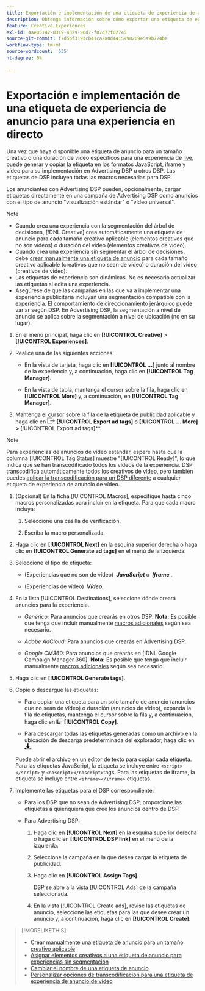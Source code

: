 ```yaml
---
title: Exportación e implementación de una etiqueta de experiencia de anuncio para una experiencia en directo
description: Obtenga información sobre cómo exportar una etiqueta de experiencia de anuncio y, opcionalmente, cargarla en una campaña de Advertising DSP.
feature: Creative Experiences
exl-id: 4ae05142-8319-4329-96d7-f87d77f02745
source-git-commit: f7d5bf3193cb41ca2a0d4415998209e5a9b724ba
workflow-type: tm+mt
source-wordcount: '635'
ht-degree: 0%

---
```


# Exportación e implementación de una etiqueta de experiencia de anuncio para una experiencia en directo

Una vez que haya disponible una etiqueta de anuncio para un tamaño creativo o una duración de vídeo específicos para una experiencia de [live](experience-about.md#experience-statuses), puede generar y copiar la etiqueta en los formatos JavaScript, iframe y vídeo para su implementación en Advertising DSP u otros DSP. Las etiquetas de DSP incluyen todas las macros necesarias para DSP.

Los anunciantes con Advertising DSP pueden, opcionalmente, cargar etiquetas directamente en una campaña de Advertising DSP como anuncios con el tipo de anuncio &quot;visualización estándar&quot; o &quot;vídeo universal&quot;.

>[!NOTE]
>
>* Cuando crea una experiencia con la segmentación del árbol de decisiones, [!DNL Creative] crea automáticamente una etiqueta de anuncio para cada tamaño creativo aplicable (elementos creativos que no son vídeos) o duración del vídeo (elementos creativos de vídeo).
>* Cuando crea una experiencia sin segmentar el árbol de decisiones, debe [crear manualmente una etiqueta de anuncio](experience-tag-create-manually.md) para cada tamaño creativo aplicable (creativos que no sean de vídeo) o duración del vídeo (creativos de vídeo).
>* Las etiquetas de experiencia son dinámicas. No es necesario actualizar las etiquetas si edita una experiencia.
>* Asegúrese de que las campañas en las que va a implementar una experiencia publicitaria incluyan una segmentación compatible con la experiencia. El comportamiento de direccionamiento jerárquico puede variar según DSP. En Advertising DSP, la segmentación a nivel de anuncio se aplica sobre la segmentación a nivel de ubicación (no en su lugar).

1. En el menú principal, haga clic en **[!UICONTROL Creative]** > **[!UICONTROL Experiences]**.

1. Realice una de las siguientes acciones:<!-- I see multiselect, but it's not actually working for me as of 2/3 so I don't know how exporting multiple tags works.-->

   * En la vista de tarjeta, haga clic en **[!UICONTROL ...]** junto al nombre de la experiencia y, a continuación, haga clic en **[!UICONTROL Tag Manager]**.

   * En la vista de tabla, mantenga el cursor sobre la fila, haga clic en **[!UICONTROL More]** y, a continuación, en **[!UICONTROL Tag Manager]**.

1. Mantenga el cursor sobre la fila de la etiqueta de publicidad aplicable y haga clic en ![Exportar etiquetas de publicidad](/help/creative/assets/export.png "Exportar etiquetas de publicidad") **[!UICONTROL Export ad tags]** o **[!UICONTROL ... More] > &#x200B;** [!UICONTROL Export ad tags]**.

>[!NOTE]
>
>Para experiencias de anuncios de vídeo estándar, espere hasta que la columna [!UICONTROL Tag Status] muestre &quot;[!UICONTROL Ready]&quot;, lo que indica que se han transcodificado todos los vídeos de la experiencia. DSP transcodifica automáticamente todos los creativos de vídeo, pero también puedes [aplicar la transcodificación para un DSP diferente](experience-tag-video-transcoding.md) a cualquier etiqueta de experiencia de anuncio de vídeo.

<!-- Tag Manager has only a list view, but no card view, as of 2/2. -->

1. (Opcional) En la ficha [!UICONTROL Macros], especifique hasta cinco macros personalizadas para incluir en la etiqueta. Para que cada macro incluya:

   1. Seleccione una casilla de verificación.<!-- Explain more -->

   1. Escriba la macro personalizada.<!-- Explain more -->

1. Haga clic en **[!UICONTROL Next]** en la esquina superior derecha o haga clic en **[!UICONTROL Generate ad tags]** en el menú de la izquierda.

1. Seleccione el tipo de etiqueta:

   * (Experiencias que no son de vídeo) **&#x200B; *JavaScript* &#x200B;** o **&#x200B; *Iframe* &#x200B;**.

   * (Experiencias de vídeo) **&#x200B; *Vídeo* &#x200B;**.

1. En la lista [!UICONTROL Destinations], seleccione dónde creará anuncios para la experiencia.

   * *Genérico:* Para anuncios que crearás en otros DSP. **Nota:** Es posible que tenga que incluir manualmente [macros adicionales](/help/creative/creative-macros.md) según sea necesario.

   * *Adobe AdCloud:* Para anuncios que crearás en Advertising DSP.

   * *Google CM360:* Para anuncios que crearás en [!DNL Google Campaign Manager 360]. **Nota:** Es posible que tenga que incluir manualmente [macros adicionales](/help/creative/creative-macros.md) según sea necesario.

1. Haga clic en **[!UICONTROL Generate tags]**.

1. Copie o descargue las etiquetas:

   * Para copiar una etiqueta para un solo tamaño de anuncio (anuncios que no sean de vídeo) o duración (anuncios de vídeo), expanda la fila de etiquetas, mantenga el cursor sobre la fila y, a continuación, haga clic en ![Copiar](/help/creative/assets/copy.png "Copiar") **[!UICONTROL Copy]**.<!-- why diff than "Copy to clipboard icon used to copy macros for creatives? -->

   * Para descargar todas las etiquetas generadas como un archivo en la ubicación de descarga predeterminada del explorador, haga clic en ![Descargar etiquetas](/help/creative/assets/download.png "Descargar etiquetas").

   Puede abrir el archivo en un editor de texto para copiar cada etiqueta. Para las etiquetas JavaScript, la etiqueta se incluye entre `<script></script>` y `<noscript></noscript>`tags. Para las etiquetas de iframe, la etiqueta se incluye entre `<iframe></iframe>` etiquetas.

1. Implemente las etiquetas para el DSP correspondiente:

   * Para los DSP que no sean de Advertising DSP, proporcione las etiquetas a quienquiera que cree los anuncios dentro de DSP.

   * Para Advertising DSP:

      1. Haga clic en **[!UICONTROL Next]** en la esquina superior derecha o haga clic en **[!UICONTROL DSP link]** en el menú de la izquierda.

      1. Seleccione la campaña en la que desea cargar la etiqueta de publicidad.

      1. Haga clic en **[!UICONTROL Assign Tags]**.

         DSP se abre a la vista [!UICONTROL Ads] de la campaña seleccionada.

      1. En la vista [!UICONTROL Create ads], revise las etiquetas de anuncio, seleccione las etiquetas para las que desee crear un anuncio y, a continuación, haga clic en **[!UICONTROL Create]**.

<!-- no way to get back to the Creative Tag Manager -- you have to click back through the main menu -->

<!-- Add this info, with descriptions:

## Ad tag formats

### JavaScript

### Iframe

-->

>[!MORELIKETHIS]
>
>* [Crear manualmente una etiqueta de anuncio para un tamaño creativo aplicable](experience-tag-create-manually.md)
>* [Asignar elementos creativos a una etiqueta de anuncio para experiencias sin segmentación](experience-tag-assign-creatives.md)
>* [Cambiar el nombre de una etiqueta de anuncio](experience-tag-rename.md)
>* [Personalizar opciones de transcodificación para una etiqueta de experiencia de anuncio de vídeo](experience-tag-video-transcoding.md)
